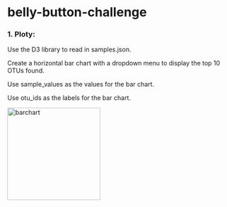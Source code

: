 # belly-button-challenge

### 1. Ploty:

Use the D3 library to read in samples.json.

Create a horizontal bar chart with a dropdown menu to display the top 10 OTUs found.

Use sample_values as the values for the bar chart.

Use otu_ids as the labels for the bar chart.

<img width="210" alt="barchart" src="https://github.com/Cheryl277/belly-button-challenge/assets/120348065/8d7ff7ae-2815-4b77-b15f-1520063c444b">

